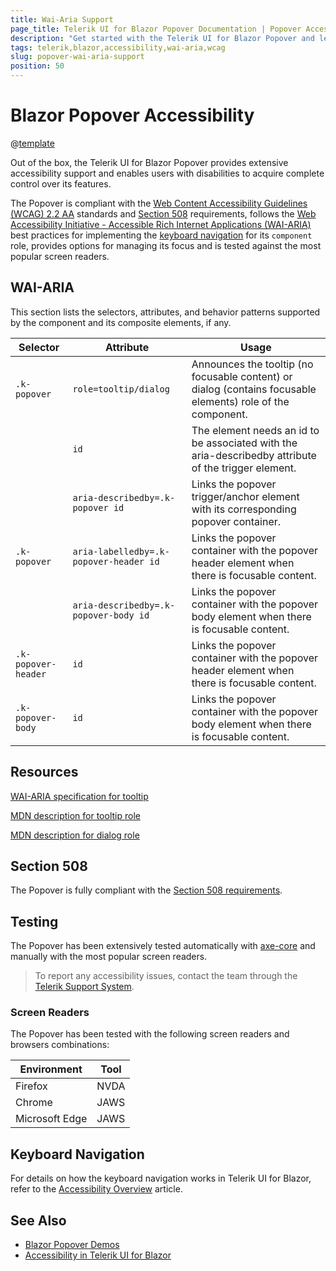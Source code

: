 ```yaml
---
title: Wai-Aria Support
page_title: Telerik UI for Blazor Popover Documentation | Popover Accessibility
description: "Get started with the Telerik UI for Blazor Popover and learn about its accessibility support for WAI-ARIA, Section 508, and WCAG 2.2."
tags: telerik,blazor,accessibility,wai-aria,wcag
slug: popover-wai-aria-support 
position: 50 
---
```


# Blazor Popover Accessibility

@[template](/_contentTemplates/common/parameters-table-styles.md#table-layout)



Out of the box, the Telerik UI for Blazor Popover provides extensive accessibility support and enables users with disabilities to acquire complete control over its features.


The Popover is compliant with the [Web Content Accessibility Guidelines (WCAG) 2.2 AA](https://www.w3.org/TR/WCAG22/) standards and [Section 508](https://www.section508.gov/) requirements, follows the [Web Accessibility Initiative - Accessible Rich Internet Applications (WAI-ARIA)](https://www.w3.org/WAI/ARIA/apg/) best practices for implementing the [keyboard navigation](#keyboard-navigation) for its `component` role, provides options for managing its focus and is tested against the most popular screen readers.

## WAI-ARIA


This section lists the selectors, attributes, and behavior patterns supported by the component and its composite elements, if any.

| Selector | Attribute | Usage |
| -------- | --------- | ----- |
| `.k-popover` | `role=tooltip/dialog` | Announces the tooltip (no focusable content) or dialog (contains focusable elements) role of the component. |
|  | `id` | The element needs an id to be associated with the aria-describedby attribute of the trigger element. |
|  | `aria-describedby=.k-popover id` | Links the popover trigger/anchor element with its corresponding popover container. |
| `.k-popover` | `aria-labelledby=.k-popover-header id` | Links the popover container with the popover header element when there is focusable content. |
|  | `aria-describedby=.k-popover-body id` | Links the popover container with the popover body element when there is focusable content. |
| `.k-popover-header` | `id` | Links the popover container with the popover header element when there is focusable content. |
| `.k-popover-body` | `id` | Links the popover container with the popover body element when there is focusable content. |

## Resources

[WAI-ARIA specification for tooltip](https://www.w3.org/WAI/ARIA/apg/patterns/tooltip/)

[MDN description for tooltip role](https://developer.mozilla.org/en-US/docs/Web/Accessibility/ARIA/Roles/tooltip_role)

[MDN description for dialog role](https://developer.mozilla.org/en-US/docs/Web/Accessibility/ARIA/Roles/dialog_role)

## Section 508


The Popover is fully compliant with the [Section 508 requirements](http://www.section508.gov/).

## Testing


The Popover has been extensively tested automatically with [axe-core](https://github.com/dequelabs/axe-core) and manually with the most popular screen readers.

> To report any accessibility issues, contact the team through the [Telerik Support System](https://www.telerik.com/account/support-center).

### Screen Readers


The Popover has been tested with the following screen readers and browsers combinations:

| Environment | Tool |
| ----------- | ---- |
| Firefox | NVDA |
| Chrome | JAWS |
| Microsoft Edge | JAWS |



## Keyboard Navigation

For details on how the keyboard navigation works in Telerik UI for Blazor, refer to the [Accessibility Overview](slug:accessibility-overview#keyboard-navigation) article.

## See Also

* [Blazor Popover Demos](https://demos.telerik.com/blazor-ui/popover/overview)
* [Accessibility in Telerik UI for Blazor](slug:accessibility-overview)